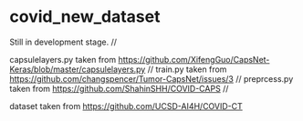 # covid_new_dataset

Still in development stage. //

capsulelayers.py taken from https://github.com/XifengGuo/CapsNet-Keras/blob/master/capsulelayers.py //
train.py taken from https://github.com/changspencer/Tumor-CapsNet/issues/3 //
preprcess.py taken from https://github.com/ShahinSHH/COVID-CAPS //

dataset taken from https://github.com/UCSD-AI4H/COVID-CT
